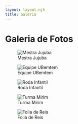 ```yaml
---
layout: layout.njk
title: Galeria
---
```


<h1>Galeria de Fotos</h1>

<div class="gallery">
  <figure>
    <img src="/ubemtem/images/mestra-jujuba.jpg" alt="Mestra Jujuba">
    <figcaption>Mestra Jujuba</figcaption>
  </figure>
  <figure>
    <img src="/ubemtem/images/equipe.jpg" alt="Equipe UBemtem">
    <figcaption>Equipe UBemtem</figcaption>
  </figure>
  <figure>
    <img src="/ubemtem/images/roda-infantil.jpg" alt="Roda Infantil">
    <figcaption>Roda Infantil</figcaption>
  </figure>
  <figure>
    <img src="/ubemtem/images/turma-mirim.jpg" alt="Turma Mirim">
    <figcaption>Turma Mirim</figcaption>
  </figure>
  <figure>
    <img src="/ubemtem/images/folia-de-reis.jpg" alt="Folia de Reis">
    <figcaption>Folia de Reis</figcaption>
  </figure>
</div>
